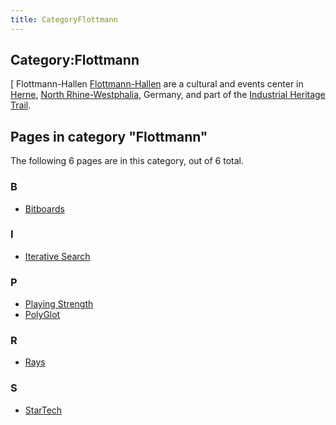 ```yaml
---
title: CategoryFlottmann
---
```

## Category:Flottmann



\[ Flottmann-Hallen
[Flottmann-Hallen](https://de.wikipedia.org/wiki/Flottmann-Hallen) are a cultural and events center in [Herne](https://en.wikipedia.org/wiki/Herne,_North_Rhine-Westphalia), [North Rhine-Westphalia](https://en.wikipedia.org/wiki/North_Rhine-Westphalia), Germany, and part of the [Industrial Heritage Trail](Category:Industrial_Heritage_Trail "Category:Industrial Heritage Trail").

## Pages in category "Flottmann"

The following 6 pages are in this category, out of 6 total.

### B

- [Bitboards](Bitboards "Bitboards")

### I

- [Iterative Search](Iterative_Search "Iterative Search")

### P

- [Playing Strength](Playing_Strength "Playing Strength")
- [PolyGlot](PolyGlot "PolyGlot")

### R

- [Rays](Rays "Rays")

### S

- [StarTech](StarTech "StarTech")


